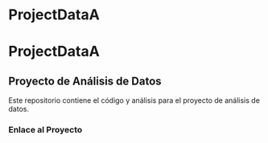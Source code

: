 # ProjectDataA
# ProjectDataA

## Proyecto de Análisis de Datos

Este repositorio contiene el código y análisis para el proyecto de análisis de datos.

### Enlace al Proyecto
